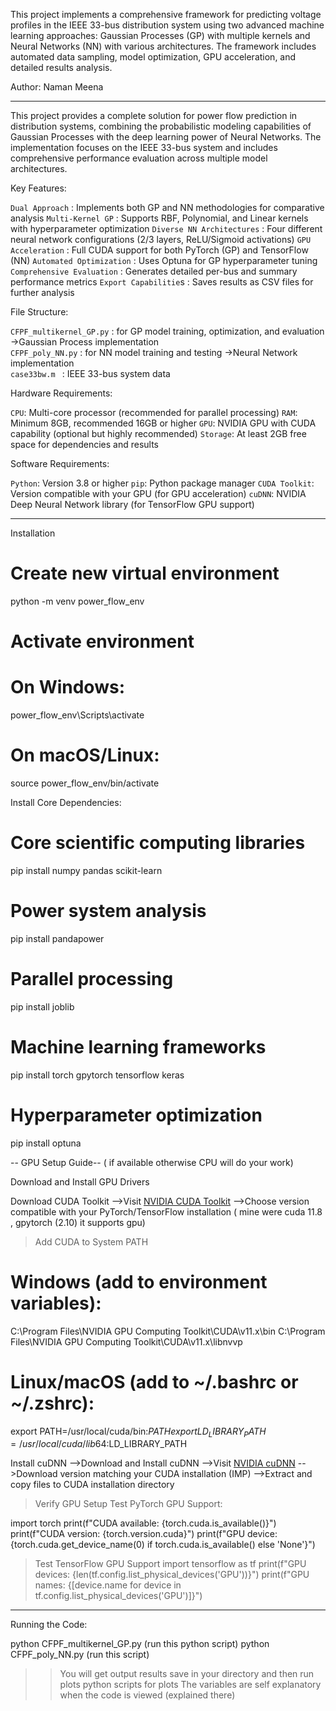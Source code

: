 This project implements a comprehensive framework for predicting voltage profiles in the IEEE 33-bus distribution system using two advanced machine learning approaches: Gaussian Processes (GP) with multiple kernels and Neural Networks (NN) with various architectures. The framework includes automated data sampling, model optimization, GPU acceleration, and detailed results analysis.

Author: Naman Meena

----------------------------------------------------------------------------------------------------------------

This project provides a complete solution for power flow prediction in distribution systems, combining the probabilistic modeling capabilities of Gaussian Processes with the deep learning power of Neural Networks. The implementation focuses on the IEEE 33-bus system and includes comprehensive performance evaluation across multiple model architectures.

Key Features:

`Dual Approach` : Implements both GP and NN methodologies for comparative analysis
`Multi-Kernel GP` : Supports RBF, Polynomial, and Linear kernels with hyperparameter optimization
`Diverse NN Architectures` : Four different neural network configurations (2/3 layers, ReLU/Sigmoid activations)
`GPU Acceleration` : Full CUDA support for both PyTorch (GP) and TensorFlow (NN)
`Automated Optimization` : Uses Optuna for GP hyperparameter tuning
`Comprehensive Evaluation` : Generates detailed per-bus and summary performance metrics
`Export Capabilitie`s : Saves results as CSV files for further analysis

File Structure:

`CFPF_multikernel_GP.py` : for GP model training, optimization, and evaluation ->Gaussian Process implementation	
`CFPF_poly_NN.py` : for NN model training and testing ->Neural Network implementation	
`case33bw.m	` : IEEE 33-bus system data	


Hardware Requirements:

`CPU`: Multi-core processor (recommended for parallel processing)
`RAM`: Minimum 8GB, recommended 16GB or higher
`GPU`: NVIDIA GPU with CUDA capability (optional but highly recommended)
`Storage`: At least 2GB free space for dependencies and results

Software Requirements:

`Python`: Version 3.8 or higher
`pip`: Python package manager
`CUDA Toolkit`: Version compatible with your GPU (for GPU acceleration)
`cuDNN`: NVIDIA Deep Neural Network library (for TensorFlow GPU support)

------------------------------------------------------------------------------------------------------------------

Installation

# Create new virtual environment
python -m venv power_flow_env

# Activate environment
# On Windows:
power_flow_env\Scripts\activate
# On macOS/Linux:
source power_flow_env/bin/activate

Install Core Dependencies:

# Core scientific computing libraries
pip install numpy pandas scikit-learn

# Power system analysis
pip install pandapower

# Parallel processing
pip install joblib

# Machine learning frameworks
pip install torch gpytorch tensorflow keras

# Hyperparameter optimization
pip install optuna


-- GPU Setup Guide-- ( if available otherwise CPU will do your work)

Download and Install GPU Drivers

Download CUDA Toolkit
-->Visit [NVIDIA CUDA Toolkit](https://developer.nvidia.com/cuda-toolkit)
-->Choose version compatible with your PyTorch/TensorFlow installation ( mine were cuda 11.8 , gpytorch (2.10) it supports gpu)

> Add CUDA to System PATH
# Windows (add to environment variables):
C:\Program Files\NVIDIA GPU Computing Toolkit\CUDA\v11.x\bin
C:\Program Files\NVIDIA GPU Computing Toolkit\CUDA\v11.x\libnvvp

# Linux/macOS (add to ~/.bashrc or ~/.zshrc):
export PATH=/usr/local/cuda/bin:$PATH
export LD_LIBRARY_PATH=/usr/local/cuda/lib64:$LD_LIBRARY_PATH


Install cuDNN
-->Download and Install cuDNN
-->Visit [NVIDIA cuDNN](https://developer.nvidia.com/cuda-toolkit)
-->Download version matching your CUDA installation  (IMP)
-->Extract and copy files to CUDA installation directory

>Verify GPU Setup
Test PyTorch GPU Support:

import torch
print(f"CUDA available: {torch.cuda.is_available()}")
print(f"CUDA version: {torch.version.cuda}")
print(f"GPU device: {torch.cuda.get_device_name(0) if torch.cuda.is_available() else 'None'}")

>Test TensorFlow GPU Support
import tensorflow as tf
print(f"GPU devices: {len(tf.config.list_physical_devices('GPU'))}")
print(f"GPU names: {[device.name for device in tf.config.list_physical_devices('GPU')]}")

-----------------------------------------------------------------------------------------------------------------

Running the Code:

python CFPF_multikernel_GP.py (run this python script)
python CFPF_poly_NN.py (run this script)



>> You will get output results save in your directory and then run plots python scripts for plots
>> The variables are self explanatory when the code is viewed (explained there)
